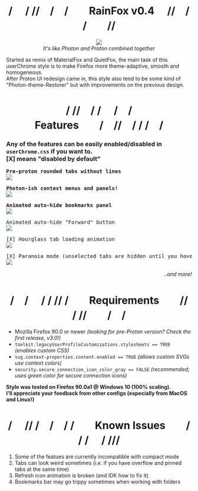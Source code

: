 <h1 align=center>/ 　/ //　/　/　　RainFox v0.4　 //　/ /　　//</h1>
<p align=center><img src="https://github.com/1280px/rainfox/blob/master/readme-img0.png"></img>
<br><i>It's like Photon and Proton combined together</i></p>

Started as remix of MaterialFox and QuietFox, the main task of this userChrome style is to make Firefox more theme-adaptive, smooth and homogeneous. <br>
After Proton UI redesign came in, this style also tend to be some kind of "Photon-theme-Restorer" but with improvements on the previous design. <br>


<h1 align=center>/ //　/ / 　/　/　　Features　　/　//　/ / /　/</h1>
<h3>Any of the features can be easily enabled/disabled in <code>userChrome.css</code> if you want to. <br> <b>[X]<b> means "disabled by default"</h3>
  
<pre>Pre-proton rounded tabs without lines</b>
<img src="https://github.com/1280px/rainfox/blob/master/readme-img4.png" align=center></img></pre>
<pre>Photon-ish context menus and panels!</b>
<img src="https://github.com/1280px/rainfox/blob/master/readme-img2.png" align=center></img></pre>
<pre><b>Animated auto-hide bookmarks panel</b>
<img src="https://github.com/1280px/rainfox/blob/master/readme-img1.png" align=center></img></pre>
<pre>Animated auto-hide "Forward" button</b>
<img src="https://github.com/1280px/rainfox/blob/master/readme-img5.png" align=center></img></pre>
<pre>[X] Hourglass tab loading animation</b>
<img src="https://github.com/1280px/rainfox/blob/master/readme-img3.png" align=center></img></pre>
<pre>[X] Paranoia mode (unselected tabs are hidden until you hover it)</b>
<img src="https://github.com/1280px/rainfox/blob/master/readme-img6.png" align=center></img></pre>
<p align=right><i>..and more!　　　　</i></p>



<h1 align=center>/　/　 / / // /　　Requirements　　//　 / //　　/　/</h1><ul>
<li>Mozilla Firefox 90.0 or newer <i>(looking for pre-Proton version? Check the first release, v3.0!)</i></li>
<li><code>toolkit.legacyUserProfileCustomizations.stylesheets == TRUE</code> <i>(enables custom CSS)</i></li>
<li><code>svg.context-properties.content.enabled == TRUE</code> <i>(allows custom SVGs use context colors)</i></li>
<li><code>security.secure_connection_icon_color_gray == FALSE</code> <i>(recommended; uses green color for secure connection icons)</i></li>
</ul>
<b>Style was tested on Firefox 90.0a1 @ Windows 10 (100% scaling).<br>I'll appreciate your feedback from other configs (especially from MacOS and Linux!)</b>


<h1 align=center>/ 　// /　/　/ /　　Known Issues　　/　 / /　 / ///</h1><ol>
<li>Some of the featues are currently incompatible with compact mode</li>
<li>Tabs can look weird sometimes (i.e. if you have overflow and pinned tabs at the same time)</li>
<li>Refresh icon animation is broken (and IDK how to fix it)</li>
<li>Bookmarks bar may go trippy sometimes when working with folders</li>
</ol>
